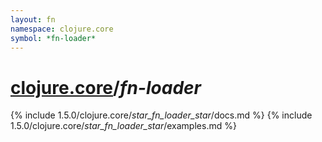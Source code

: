 ```yaml
---
layout: fn
namespace: clojure.core
symbol: *fn-loader*
---
```


# [clojure.core](../)/*fn-loader*

{% include 1.5.0/clojure.core/_star_fn_loader_star_/docs.md %}
{% include 1.5.0/clojure.core/_star_fn_loader_star_/examples.md %}

